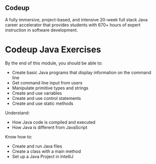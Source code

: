 ## Codeup

A fully immersive, project-based, and intensive 20-week full stack Java career accelerator that provides students with 670+ hours of expert instruction in software development.

# Codeup Java Exercises

 By the end of this module, you should be able to:
 * Create basic Java programs that display information on the command line
 * Get command line input from users
 * Manipulate primitive types and strings
 * Create and use variables
 * Create and use control statements
 * Create and use static methods

Understand:

 * How Java code is compiled and executed
 * How Java is different from JavaScript

Know how to:
 * Create and run Java files
 * Create a class with a main method
 * Set up a Java Project in IntelliJ
